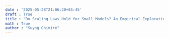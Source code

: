 ```yaml
---
date : '2025-05-28T21:06:20+05:45'
draft : True
title : "Do Scaling Laws Hold for Small Models? An Empirical Exploration"
math : True
author : "Suyog Ghimire"
---
```

